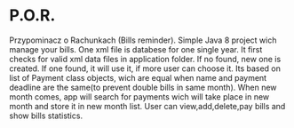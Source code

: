 # P.O.R.
Przypominacz o Rachunkach (Bills reminder).
Simple Java 8 project wich manage your bills. One xml file is databese for one single year. It first checks for valid xml data files in application folder. If no found, new one is created. If one found, it will use it, if more user can choose it. Its based on list of Payment class objects, wich are equal when name and payment deadline are the same(to prevent double bills in same month). When new month comes, app will search for payments wich will take place in new month and store it in new month list. User can view,add,delete,pay bills and show bills statistics.
